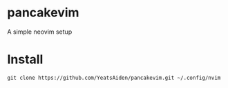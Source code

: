 # pancakevim
A simple neovim setup
# Install
```
git clone https://github.com/YeatsAiden/pancakevim.git ~/.config/nvim
```
